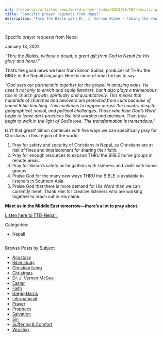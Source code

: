 ```yaml
---
url: /resources/articles-news/world-prayer-today/2022/01/18/specific-prayer-requests-from-nepal
title: "Specific prayer requests from Nepal"
description: "Thru the Bible with Dr. J. Vernon McGee - Taking the whole Word to the whole world"
---
```







## 
 Specific prayer requests from Nepal


January 18, 2022
![]()




*“*Thru the Bible*is, without a doubt, a great gift from God to Nepal for His glory and honor.”*   


That’s the good news we hear from Simon Subha, producer of THRU the BIBLE in the Nepali language. Here is more of what he has to say: 

*“God uses our partnership together for the gospel in amazing ways. He uses it not only to enrich and equip listeners, but it also plays a tremendous role in church growth, spiritually and quantitatively. This means that hundreds of churches and believers are protected from cults because of sound Bible teaching. This continues to happen across the country despite geographical, social, and political challenges. Those who hear God’s Word begin to leave dark practices like idol worship and animism. Then they begin to walk in the light of God’s love. The transformation is tremendous.”*   


Isn’t that great? Simon continues with five ways we can specifically pray for Christians in this region of the world: 

 1. Pray for safety and security of Christians in Nepal, as Christians are at risk of fines and imprisonment for sharing their faith.
2. Pray for enough resources to expand THRU the BIBLE home groups in remote areas.
3. Pray for Simon’s safety as he gathers with listeners and visits with home groups.
4. Praise God for the many new ways THRU the BIBLE is available to listeners in Southern Asia.
5. Praise God that there is more demand for His Word than we can currently meet. Thank Him for creative listeners who are working together to reach out in His name.

**Meet us in the Middle East tomorrow—there’s a lot to pray about.**

[Listen here to TTB-Nepali.](https://ttb.twr.org/home/day,0785/language,NEP)



Categories: 


* Nepali









## 
 Browse Posts by Subject


* [Apostasy](/resources/articles-news/-in-tags/tags/Apostasy)
* [Bible study](/resources/articles-news/-in-tags/tags/Bible-study)
* [Christian living](/resources/articles-news/-in-tags/tags/Christian-living)
* [Christmas](/resources/articles-news/-in-tags/tags/Christmas)
* [Dr. J. Vernon McGee](/resources/articles-news/-in-tags/tags/Dr-J-Vernon-McGee)
* [Easter](/resources/articles-news/-in-tags/tags/easter)
* [Faith](/resources/articles-news/-in-tags/tags/Faith)
* [Gregg Harris](/resources/articles-news/-in-tags/tags/Gregg-Harris)
* [International](/resources/articles-news/-in-tags/tags/International)
* [Prayer](/resources/articles-news/-in-tags/tags/prayer)
* [Prophecy](/resources/articles-news/-in-tags/tags/Prophecy)
* [Salvation](/resources/articles-news/-in-tags/tags/Salvation)
* [Sin](/resources/articles-news/-in-tags/tags/sin)
* [Suffering & Comfort](/resources/articles-news/-in-tags/tags/Suffering-Comfort)
* [Worship](/resources/articles-news/-in-tags/tags/worship)






